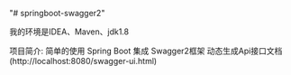 "# springboot-swagger2" 

我的环境是IDEA、Maven、jdk1.8

项目简介: 简单的使用 Spring Boot 集成 Swagger2框架 动态生成Api接口文档 (http://localhost:8080/swagger-ui.html)
